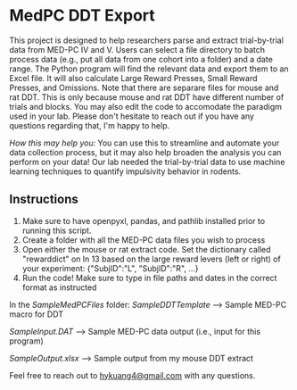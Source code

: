 # MedPC DDT Export
This project is designed to help researchers parse and extract trial-by-trial data from MED-PC IV and V. Users can select a file directory to batch process data (e.g., put all data from one cohort into a folder) and a date range. The Python program will find the relevant data and export them to an Excel file. It will also calculate Large Reward Presses, Small Reward Presses, and Omissions. Note that there are separare files for mouse and rat DDT. This is only because mouse and rat DDT have different number of trials and blocks. You may also edit the code to accomodate the paradigm used in your lab. Please don't hesitate to reach out if you have any questions regarding that, I'm happy to help.

_How this may help you:_ You can use this to streamline and automate your data collection process, but it may also help broaden the analysis you can perform on your data! Our lab needed the trial-by-trial data to use machine learning techniques to quantify impulsivity behavior in rodents. 

## Instructions
1. Make sure to have openpyxl, pandas, and pathlib installed prior to running this script.
2. Create a folder with all the MED-PC data files you wish to process
3. Open either the mouse or rat extract code. Set the dictionary called "rewarddict" on ln 13 based on the large reward levers (left or right) of your experiment: {"SubjID":"L", "SubjID":"R", ...}
5. Run the code! Make sure to type in file paths and dates in the correct format as instructed


In the _SampleMedPCFiles_ folder: 
_SampleDDTTemplate_ --> Sample MED-PC macro for DDT

_SampleInput.DAT_ --> Sample MED-PC data output (i.e., input for this program)

_SampleOutput.xlsx_ --> Sample output from my mouse DDT extract


Feel free to reach out to hykuang4@gmail.com with any questions.
